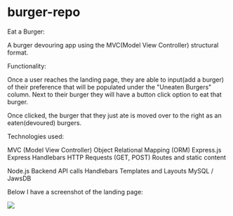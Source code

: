 # burger-repo


Eat a Burger:

A burger devouring app using the MVC(Model View Controller) structural format.

Functionality:

Once a user reaches the landing page, they are able to input(add a burger) of their preference that will be populated under the "Uneaten Burgers" column. 
Next to their burger they will have a button click option to eat that burger.

Once clicked, the burger that they just ate is moved over to the right as an eaten(devoured) burgers.


Technologies used:

MVC (Model View Controller) 
Object Relational Mapping (ORM)
Express.js
Express Handlebars 
HTTP Requests (GET, POST)
Routes and static content

Node.js
Backend API calls
Handlebars Templates and Layouts
MySQL / JawsDB


Below I have a screenshot of the landing page:

![]("/..public/assets/Images/Landingpageimg.png)

